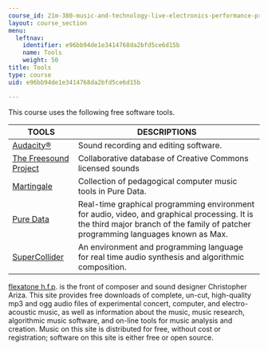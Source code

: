 ```yaml
---
course_id: 21m-380-music-and-technology-live-electronics-performance-practices-spring-2011
layout: course_section
menu:
  leftnav:
    identifier: e96bb94de1e3414768da2bfd5ce6d15b
    name: Tools
    weight: 50
title: Tools
type: course
uid: e96bb94de1e3414768da2bfd5ce6d15b

---
```


This course uses the following free software tools.

| TOOLS | DESCRIPTIONS |
| --- | --- |
| [Audacity®](http://audacity.sourceforge.net/) | Sound recording and editing software. |
| [The Freesound Project](http://freesound.org/) | Collaborative database of Creative Commons licensed sounds |
| [Martingale](http://code.google.com/p/martingale) | Collection of pedagogical computer music tools in Pure Data. |
| [Pure Data](http://puredata.info/) | Real-time graphical programming environment for audio, video, and graphical processing. It is the third major branch of the family of patcher programming languages known as Max. |
| [SuperCollider](http://supercollider.sourceforge.net/) | An environment and programming language for real time audio synthesis and algorithmic composition. 

[flexatone h.f.p](http://flexatone.net/). is the front of composer and sound designer Christopher Ariza. This site provides free downloads of complete, un-cut, high-quality mp3 and ogg audio files of experimental concert, computer, and electro-acoustic music, as well as information about the music, music research, algorithmic music software, and on-line tools for music analysis and creation. Music on this site is distributed for free, without cost or registration; software on this site is either free or open source.